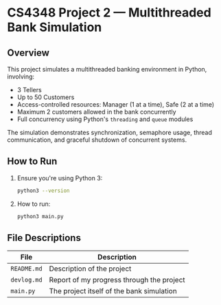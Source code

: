 # CS4348 Project 2 — Multithreaded Bank Simulation

## Overview

This project simulates a multithreaded banking environment in Python, involving:

- 3 Tellers  
- Up to 50 Customers  
- Access-controlled resources: Manager (1 at a time), Safe (2 at a time)  
- Maximum 2 customers allowed in the bank concurrently  
- Full concurrency using Python's `threading` and `queue` modules  

The simulation demonstrates synchronization, semaphore usage, thread communication, and graceful shutdown of concurrent systems.

## How to Run

1. Ensure you're using Python 3:

   ```bash
   python3 --version

2. How to run:

   ```bash
   python3 main.py

## File Descriptions

| **File** | **Description** |
|------------|---------------|
| `README.md` | Description of the project |
| `devlog.md` | Report of my progress through the project |
| `main.py` | The project itself of the bank simulation |
